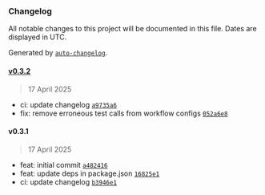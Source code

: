 ### Changelog

All notable changes to this project will be documented in this file. Dates are displayed in UTC.

Generated by [`auto-changelog`](https://github.com/CookPete/auto-changelog).

#### [v0.3.2](https://github.com/datr-tech/leith-common-mongodb-connector/compare/v0.3.1...v0.3.2)

> 17 April 2025

- ci: update changelog [`a9735a6`](https://github.com/datr-tech/leith-common-mongodb-connector/commit/a9735a6c716bc4c3648a73bc36bd03e37302f2c7)
- fix: remove erroneous test calls from workflow configs [`052a6e8`](https://github.com/datr-tech/leith-common-mongodb-connector/commit/052a6e81a1f2bd135ebfa05ed922e85a9336bb76)

#### v0.3.1

> 17 April 2025

- feat: initial commit [`a482416`](https://github.com/datr-tech/leith-common-mongodb-connector/commit/a4824167c99b9ca8edde5d7977873d415b1b0fbe)
- feat: update deps in package.json [`16825e1`](https://github.com/datr-tech/leith-common-mongodb-connector/commit/16825e13249381ad51d73c0609da9459571123c1)
- ci: update changelog [`b3946e1`](https://github.com/datr-tech/leith-common-mongodb-connector/commit/b3946e1c035a9ea0245eaaa95e461f4e8bb28dbc)
